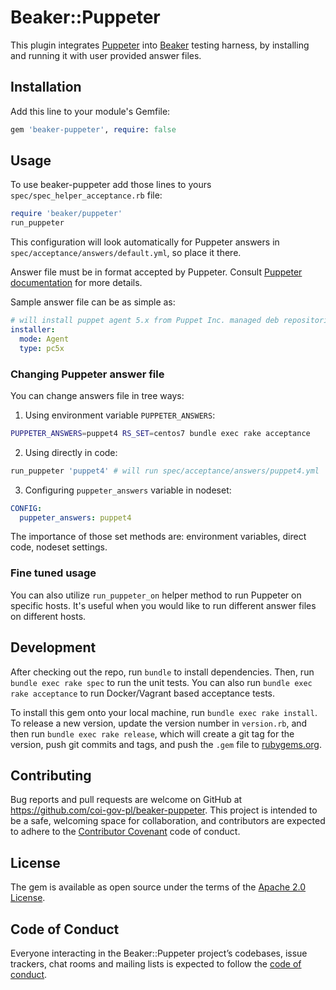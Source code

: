 # Beaker::Puppeter

This plugin integrates [Puppeter](https://github.com/coi-gov-pl/puppeter/) into [Beaker](https://github.com/puppetlabs/beaker) testing harness, by installing and running it with user provided answer files.

## Installation

Add this line to your module's Gemfile:

```ruby
gem 'beaker-puppeter', require: false
```

## Usage

To use beaker-puppeter add those lines to yours `spec/spec_helper_acceptance.rb` file:

```ruby
require 'beaker/puppeter'
run_puppeter
```

This configuration will look automatically for Puppeter answers in `spec/acceptance/answers/default.yml`, so place it there.

Answer file must be in format accepted by Puppeter. Consult [Puppeter documentation](https://github.com/coi-gov-pl/puppeter/blob/develop/README.rst) for more details.

Sample answer file can be as simple as:

```yaml
# will install puppet agent 5.x from Puppet Inc. managed deb repositories
installer:
  mode: Agent
  type: pc5x
```

### Changing Puppeter answer file

You can change answers file in tree ways:

1. Using environment variable `PUPPETER_ANSWERS`:
```bash
PUPPETER_ANSWERS=puppet4 RS_SET=centos7 bundle exec rake acceptance
```

2. Using directly in code:
```ruby
run_puppeter 'puppet4' # will run spec/acceptance/answers/puppet4.yml
```

3. Configuring `puppeter_answers` variable in nodeset:

```yaml
CONFIG:
  puppeter_answers: puppet4
```

The importance of those set methods are: environment variables, direct code, nodeset settings.

### Fine tuned usage

You can also utilize `run_puppeter_on` helper method to run Puppeter on specific hosts. It's useful when you would like to run different answer files on different hosts.

## Development

After checking out the repo, run `bundle` to install dependencies. Then, run `bundle exec rake spec` to run the unit tests. You can also run `bundle exec rake acceptance` to run Docker/Vagrant based acceptance tests.

To install this gem onto your local machine, run `bundle exec rake install`. To release a new version, update the version number in `version.rb`, and then run `bundle exec rake release`, which will create a git tag for the version, push git commits and tags, and push the `.gem` file to [rubygems.org](https://rubygems.org).

## Contributing

Bug reports and pull requests are welcome on GitHub at https://github.com/coi-gov-pl/beaker-puppeter. This project is intended to be a safe, welcoming space for collaboration, and contributors are expected to adhere to the [Contributor Covenant](http://contributor-covenant.org) code of conduct.

## License

The gem is available as open source under the terms of the [Apache 2.0 License](https://opensource.org/licenses/Apache-2.0).

## Code of Conduct

Everyone interacting in the Beaker::Puppeter project’s codebases, issue trackers, chat rooms and mailing lists is expected to follow the [code of conduct](https://github.com/coi-gov-pl/beaker-puppeter/blob/master/CODE_OF_CONDUCT.md).
